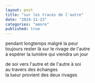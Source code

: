 ```yaml
---
layout: post
title: "sur les traces de l'autre"
date: "2024-11-23"
categories: "amore"
published: true
---
```


pendant longtemps malgré la peur  
toujours rester là sur le rivage de l'autre  
à espérer la lumière qui viendra un jour  

de soi vers l'autre et de l'autre à soi  
au travers des échanges  
la lueur provient des deux rivages  
